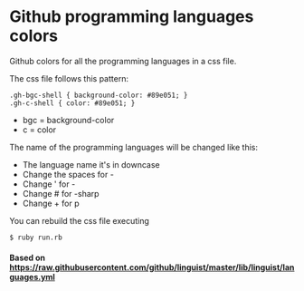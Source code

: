 # Github programming languages colors
Github colors for all the programming languages in a css file.

The css file follows this pattern:

	.gh-bgc-shell { background-color: #89e051; }
	.gh-c-shell { color: #89e051; }

- bgc = background-color
- c = color

The name of the programming languages will be changed like this:

- The language name it's in downcase
- Change the spaces for -
- Change ' for -
- Change # for -sharp
- Change + for p

You can rebuild the css file executing

	$ ruby run.rb

#### Based on https://raw.githubusercontent.com/github/linguist/master/lib/linguist/languages.yml
